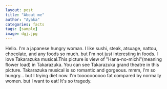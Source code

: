 ```yaml
---
layout: post
title: "About me"
author: "Ayaka"
categories: facts
tags: [sample]
image: dgj.jpg
---
```


Hello. I'm a japanese hungry woman. I like sushi, steak, atsuage, nattou, chocolate, and any foods so much. but I'm not just interesting in foods. I love Takarazuka musical.This picture is view of "Hana-no-michi"(meaning flower load) in Takarazuka. You can see Takarazuka grand theatre in this picture. Takarazuka musical is so romantic and gorgeous. mmm, I'm so hungry... but I trying diet now. I'm toooooooooo fat compared by normally women. but I want to eat! It's so tragedy.